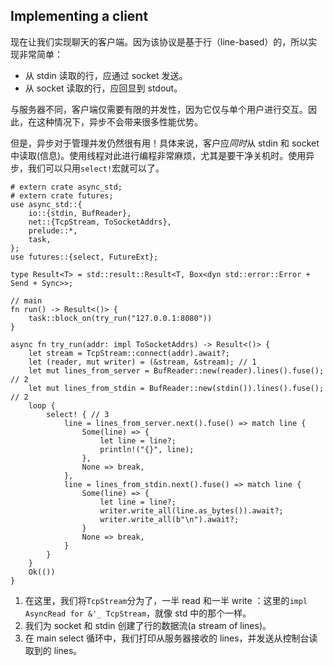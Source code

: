 ## Implementing a client

现在让我们实现聊天的客户端。因为该协议是基于行（line-based）的，所以实现非常简单：

- 从 stdin 读取的行，应通过 socket 发送。
- 从 socket 读取的行，应回显到 stdout。

与服务器不同，客户端仅需要有限的并发性，因为它仅与单个用户进行交互。因此，在这种情况下，异步不会带来很多性能优势。

但是，异步对于管理并发仍然很有用！具体来说，客户应*同时*从 stdin 和 socket 中读取(信息)。使用线程对此进行编程非常麻烦，尤其是要干净关机时。使用异步，我们可以只用`select!`宏就可以了。

```rust,edition2018
# extern crate async_std;
# extern crate futures;
use async_std::{
    io::{stdin, BufReader},
    net::{TcpStream, ToSocketAddrs},
    prelude::*,
    task,
};
use futures::{select, FutureExt};

type Result<T> = std::result::Result<T, Box<dyn std::error::Error + Send + Sync>>;

// main
fn run() -> Result<()> {
    task::block_on(try_run("127.0.0.1:8080"))
}

async fn try_run(addr: impl ToSocketAddrs) -> Result<()> {
    let stream = TcpStream::connect(addr).await?;
    let (reader, mut writer) = (&stream, &stream); // 1
    let mut lines_from_server = BufReader::new(reader).lines().fuse(); // 2
    let mut lines_from_stdin = BufReader::new(stdin()).lines().fuse(); // 2
    loop {
        select! { // 3
            line = lines_from_server.next().fuse() => match line {
                Some(line) => {
                    let line = line?;
                    println!("{}", line);
                },
                None => break,
            },
            line = lines_from_stdin.next().fuse() => match line {
                Some(line) => {
                    let line = line?;
                    writer.write_all(line.as_bytes()).await?;
                    writer.write_all(b"\n").await?;
                }
                None => break,
            }
        }
    }
    Ok(())
}
```

1.  在这里，我们将`TcpStream`分为了，一半 read 和一半 write ：这里的`impl AsyncRead for &'_ TcpStream`，就像 std 中的那个一样。
2.  我们为 socket 和 stdin 创建了行的数据流(a stream of lines)。
3.  在 main select 循环中，我们打印从服务器接收的 lines，并发送从控制台读取到的 lines。
